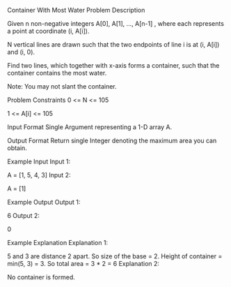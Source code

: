Container With Most Water
Problem Description

Given n non-negative integers A[0], A[1], ..., A[n-1] , where each represents a point at coordinate (i, A[i]).

N vertical lines are drawn such that the two endpoints of line i is at (i, A[i]) and (i, 0).

Find two lines, which together with x-axis forms a container, such that the container contains the most water.

Note: You may not slant the container.



Problem Constraints
0 <= N <= 105

1 <= A[i] <= 105



Input Format
Single Argument representing a 1-D array A.



Output Format
Return single Integer denoting the maximum area you can obtain.



Example Input
Input 1:

A = [1, 5, 4, 3]
Input 2:

A = [1]


Example Output
Output 1:

6
Output 2:

0


Example Explanation
Explanation 1:


5 and 3 are distance 2 apart. So size of the base = 2. Height of container = min(5, 3) = 3.
So total area = 3 * 2 = 6
Explanation 2:


No container is formed.
